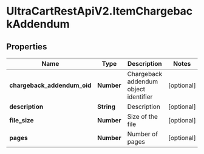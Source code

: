 # UltraCartRestApiV2.ItemChargebackAddendum

## Properties

Name | Type | Description | Notes
------------ | ------------- | ------------- | -------------
**chargeback_addendum_oid** | **Number** | Chargeback addendum object identifier | [optional] 
**description** | **String** | Description | [optional] 
**file_size** | **Number** | Size of the file | [optional] 
**pages** | **Number** | Number of pages | [optional] 


